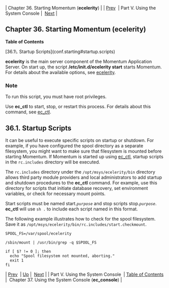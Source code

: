 | Chapter 36. Starting Momentum (**ecelerity**) |
| [Prev](p.operations)  | Part V. Using the System Console |  [Next](operations) |

## Chapter 36. Starting Momentum (ecelerity)

**Table of Contents**

<dl class="toc">

<dt>[36.1\. Startup Scripts](conf.starting#startup.scripts)</dt>

</dl>

<a class="indexterm" name="idp3781216"></a>

**ecelerity** is the main server component of the Momentum Application Server. On start up, the script **/etc/init.d/ecelerity start**       starts Momentum. For details about the available options, see [ecelerity](executable.ecelerity "ecelerity").

### Note

To run this script, you must have root privileges.

Use **ec_ctl** to start, stop, or restart this process. For details about this command, see [ec_ctl](executable.ec_ctl "ec_ctl").

## 36.1. Startup Scripts

It can be useful to execute specific scripts on startup or shutdown. For example, if you have configured the spool directory as a separate filesystem, you might want to make sure that filesystem is mounted before starting Momentum. If Momentum is started up using [ec_ctl](executable.ec_ctl "ec_ctl"), startup scripts in the `rc.includes` directory will be executed.

The `rc.includes` directory under the `/opt/msys/ecelerity/bin` directory allows third party module providers and local administrators to add startup and shutdown procedures to the **ec_ctl** command. For example, use this directory for scripts that initiate database recovery, set environment variables, or check for necessary mount points.

Start scripts must be named start.*`purpose`* and stop scripts stop.*`purpose`*. **ec_ctl** will use `sh .` to include each script named in this format.

The following example illustrates how to check for the spool filesystem. Save it as `/opt/msys/ecelerity/bin/rc.includes/start.checkmount`.

```
SPOOL_FS=/var/spool/ecelerity

/sbin/mount | /usr/bin/grep -q $SPOOL_FS

if [ $? != 0 ]; then
  echo "Spool filesystem not mounted, aborting."
  exit 1
fi
```

| [Prev](p.operations)  | [Up](p.operations) |  [Next](operations) |
| Part V. Using the System Console  | [Table of Contents](index) |  Chapter 37. Using the System Console (**ec_console**) |

